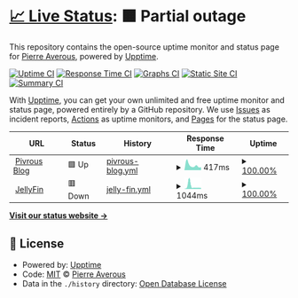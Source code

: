 # [📈 Live Status](https://status.pivrous.wtf): <!--live status--> **🟧 Partial outage**

This repository contains the open-source uptime monitor and status page for [Pierre Averous](https://status.pivrous.wtf), powered by [Upptime](https://github.com/upptime/upptime).

[![Uptime CI](https://github.com/piaverous/status/workflows/Uptime%20CI/badge.svg)](https://github.com/piaverous/status/actions?query=workflow%3A%22Uptime+CI%22)
[![Response Time CI](https://github.com/piaverous/status/workflows/Response%20Time%20CI/badge.svg)](https://github.com/piaverous/status/actions?query=workflow%3A%22Response+Time+CI%22)
[![Graphs CI](https://github.com/piaverous/status/workflows/Graphs%20CI/badge.svg)](https://github.com/piaverous/status/actions?query=workflow%3A%22Graphs+CI%22)
[![Static Site CI](https://github.com/piaverous/status/workflows/Static%20Site%20CI/badge.svg)](https://github.com/piaverous/status/actions?query=workflow%3A%22Static+Site+CI%22)
[![Summary CI](https://github.com/piaverous/status/workflows/Summary%20CI/badge.svg)](https://github.com/piaverous/status/actions?query=workflow%3A%22Summary+CI%22)

With [Upptime](https://upptime.js.org), you can get your own unlimited and free uptime monitor and status page, powered entirely by a GitHub repository. We use [Issues](https://github.com/piaverous/status/issues) as incident reports, [Actions](https://github.com/piaverous/status/actions) as uptime monitors, and [Pages](https://status.pivrous.wtf) for the status page.

<!--start: status pages-->
<!-- This summary is generated by Upptime (https://github.com/upptime/upptime) -->
<!-- Do not edit this manually, your changes will be overwritten -->
<!-- prettier-ignore -->
| URL | Status | History | Response Time | Uptime |
| --- | ------ | ------- | ------------- | ------ |
| <img alt="" src="https://pivrous.fr/favicon.png" height="13"> [Pivrous Blog](https://pivrous.fr/) | 🟩 Up | [pivrous-blog.yml](https://github.com/piaverous/status/commits/HEAD/history/pivrous-blog.yml) | <details><summary><img alt="Response time graph" src="./graphs/pivrous-blog/response-time-week.png" height="20"> 417ms</summary><br><a href="https://status.pivrous.fr/history/pivrous-blog"><img alt="Response time 384" src="https://img.shields.io/endpoint?url=https%3A%2F%2Fraw.githubusercontent.com%2Fpiaverous%2Fstatus%2FHEAD%2Fapi%2Fpivrous-blog%2Fresponse-time.json"></a><br><a href="https://status.pivrous.fr/history/pivrous-blog"><img alt="24-hour response time 249" src="https://img.shields.io/endpoint?url=https%3A%2F%2Fraw.githubusercontent.com%2Fpiaverous%2Fstatus%2FHEAD%2Fapi%2Fpivrous-blog%2Fresponse-time-day.json"></a><br><a href="https://status.pivrous.fr/history/pivrous-blog"><img alt="7-day response time 417" src="https://img.shields.io/endpoint?url=https%3A%2F%2Fraw.githubusercontent.com%2Fpiaverous%2Fstatus%2FHEAD%2Fapi%2Fpivrous-blog%2Fresponse-time-week.json"></a><br><a href="https://status.pivrous.fr/history/pivrous-blog"><img alt="30-day response time 427" src="https://img.shields.io/endpoint?url=https%3A%2F%2Fraw.githubusercontent.com%2Fpiaverous%2Fstatus%2FHEAD%2Fapi%2Fpivrous-blog%2Fresponse-time-month.json"></a><br><a href="https://status.pivrous.fr/history/pivrous-blog"><img alt="1-year response time 400" src="https://img.shields.io/endpoint?url=https%3A%2F%2Fraw.githubusercontent.com%2Fpiaverous%2Fstatus%2FHEAD%2Fapi%2Fpivrous-blog%2Fresponse-time-year.json"></a></details> | <details><summary><a href="https://status.pivrous.fr/history/pivrous-blog">100.00%</a></summary><a href="https://status.pivrous.fr/history/pivrous-blog"><img alt="All-time uptime 88.43%" src="https://img.shields.io/endpoint?url=https%3A%2F%2Fraw.githubusercontent.com%2Fpiaverous%2Fstatus%2FHEAD%2Fapi%2Fpivrous-blog%2Fuptime.json"></a><br><a href="https://status.pivrous.fr/history/pivrous-blog"><img alt="24-hour uptime 100.00%" src="https://img.shields.io/endpoint?url=https%3A%2F%2Fraw.githubusercontent.com%2Fpiaverous%2Fstatus%2FHEAD%2Fapi%2Fpivrous-blog%2Fuptime-day.json"></a><br><a href="https://status.pivrous.fr/history/pivrous-blog"><img alt="7-day uptime 100.00%" src="https://img.shields.io/endpoint?url=https%3A%2F%2Fraw.githubusercontent.com%2Fpiaverous%2Fstatus%2FHEAD%2Fapi%2Fpivrous-blog%2Fuptime-week.json"></a><br><a href="https://status.pivrous.fr/history/pivrous-blog"><img alt="30-day uptime 100.00%" src="https://img.shields.io/endpoint?url=https%3A%2F%2Fraw.githubusercontent.com%2Fpiaverous%2Fstatus%2FHEAD%2Fapi%2Fpivrous-blog%2Fuptime-month.json"></a><br><a href="https://status.pivrous.fr/history/pivrous-blog"><img alt="1-year uptime 100.00%" src="https://img.shields.io/endpoint?url=https%3A%2F%2Fraw.githubusercontent.com%2Fpiaverous%2Fstatus%2FHEAD%2Fapi%2Fpivrous-blog%2Fuptime-year.json"></a></details>
| <img alt="" src="https://netflix.pivrous.fr/favicon.ico" height="13"> [JellyFin](https://netflix.pivrous.fr) | 🟥 Down | [jelly-fin.yml](https://github.com/piaverous/status/commits/HEAD/history/jelly-fin.yml) | <details><summary><img alt="Response time graph" src="./graphs/jelly-fin/response-time-week.png" height="20"> 1044ms</summary><br><a href="https://status.pivrous.fr/history/jelly-fin"><img alt="Response time 572" src="https://img.shields.io/endpoint?url=https%3A%2F%2Fraw.githubusercontent.com%2Fpiaverous%2Fstatus%2FHEAD%2Fapi%2Fjelly-fin%2Fresponse-time.json"></a><br><a href="https://status.pivrous.fr/history/jelly-fin"><img alt="24-hour response time 405" src="https://img.shields.io/endpoint?url=https%3A%2F%2Fraw.githubusercontent.com%2Fpiaverous%2Fstatus%2FHEAD%2Fapi%2Fjelly-fin%2Fresponse-time-day.json"></a><br><a href="https://status.pivrous.fr/history/jelly-fin"><img alt="7-day response time 1044" src="https://img.shields.io/endpoint?url=https%3A%2F%2Fraw.githubusercontent.com%2Fpiaverous%2Fstatus%2FHEAD%2Fapi%2Fjelly-fin%2Fresponse-time-week.json"></a><br><a href="https://status.pivrous.fr/history/jelly-fin"><img alt="30-day response time 644" src="https://img.shields.io/endpoint?url=https%3A%2F%2Fraw.githubusercontent.com%2Fpiaverous%2Fstatus%2FHEAD%2Fapi%2Fjelly-fin%2Fresponse-time-month.json"></a><br><a href="https://status.pivrous.fr/history/jelly-fin"><img alt="1-year response time 575" src="https://img.shields.io/endpoint?url=https%3A%2F%2Fraw.githubusercontent.com%2Fpiaverous%2Fstatus%2FHEAD%2Fapi%2Fjelly-fin%2Fresponse-time-year.json"></a></details> | <details><summary><a href="https://status.pivrous.fr/history/jelly-fin">100.00%</a></summary><a href="https://status.pivrous.fr/history/jelly-fin"><img alt="All-time uptime 96.51%" src="https://img.shields.io/endpoint?url=https%3A%2F%2Fraw.githubusercontent.com%2Fpiaverous%2Fstatus%2FHEAD%2Fapi%2Fjelly-fin%2Fuptime.json"></a><br><a href="https://status.pivrous.fr/history/jelly-fin"><img alt="24-hour uptime 99.99%" src="https://img.shields.io/endpoint?url=https%3A%2F%2Fraw.githubusercontent.com%2Fpiaverous%2Fstatus%2FHEAD%2Fapi%2Fjelly-fin%2Fuptime-day.json"></a><br><a href="https://status.pivrous.fr/history/jelly-fin"><img alt="7-day uptime 100.00%" src="https://img.shields.io/endpoint?url=https%3A%2F%2Fraw.githubusercontent.com%2Fpiaverous%2Fstatus%2FHEAD%2Fapi%2Fjelly-fin%2Fuptime-week.json"></a><br><a href="https://status.pivrous.fr/history/jelly-fin"><img alt="30-day uptime 99.91%" src="https://img.shields.io/endpoint?url=https%3A%2F%2Fraw.githubusercontent.com%2Fpiaverous%2Fstatus%2FHEAD%2Fapi%2Fjelly-fin%2Fuptime-month.json"></a><br><a href="https://status.pivrous.fr/history/jelly-fin"><img alt="1-year uptime 99.95%" src="https://img.shields.io/endpoint?url=https%3A%2F%2Fraw.githubusercontent.com%2Fpiaverous%2Fstatus%2FHEAD%2Fapi%2Fjelly-fin%2Fuptime-year.json"></a></details>

<!--end: status pages-->

[**Visit our status website →**](https://status.pivrous.wtf)

## 📄 License

- Powered by: [Upptime](https://github.com/upptime/upptime)
- Code: [MIT](./LICENSE) © [Pierre Averous](https://status.pivrous.wtf)
- Data in the `./history` directory: [Open Database License](https://opendatacommons.org/licenses/odbl/1-0/)
